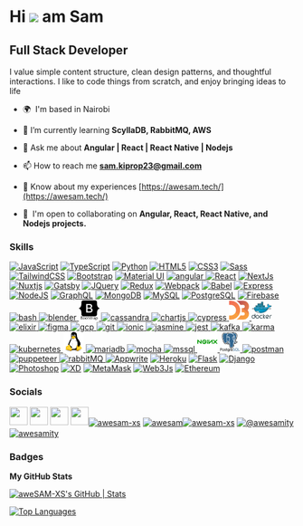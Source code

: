 Hi ![](https://user-images.githubusercontent.com/18350557/176309783-0785949b-9127-417c-8b55-ab5a4333674e.gif) am Sam
===========================================================================================================================

Full Stack Developer
---------------

I value simple content structure, clean design patterns, and thoughtful interactions. I like to code things from scratch, and enjoy bringing ideas to life

* 🌍  I'm based in Nairobi
  
* 🌱 I’m currently learning **ScyllaDB, RabbitMQ, AWS**

* 💬 Ask me about **Angular | React | React Native | Nodejs**

* 📫 How to reach me **sam.kiprop23@gmail.com**

* 📄 Know about my experiences [https://awesam.tech/](https://awesam.tech/)

* 🤝  I'm open to collaborating on **Angular, React, React Native, and Nodejs projects.**

### Skills

<p align="left">
<a
  href="https://developer.mozilla.org/en-US/docs/Web/JavaScript"
  target="_blank"
  rel="noreferrer"
  ><img
    src="https://raw.githubusercontent.com/danielcranney/readme-generator/main/public/icons/skills/javascript-colored.svg"
    width="36"
    height="36"
    alt="JavaScript"
/></a>
<a href="https://www.typescriptlang.org/" target="_blank" rel="noreferrer"
  ><img
    src="https://raw.githubusercontent.com/danielcranney/readme-generator/main/public/icons/skills/typescript-colored.svg"
    width="36"
    height="36"
    alt="TypeScript"
/></a>
<a href="https://www.python.org/" target="_blank" rel="noreferrer"
  ><img
    src="https://raw.githubusercontent.com/danielcranney/readme-generator/main/public/icons/skills/python-colored.svg"
    width="36"
    height="36"
    alt="Python"
/></a>
<a
  href="https://developer.mozilla.org/en-US/docs/Glossary/HTML5"
  target="_blank"
  rel="noreferrer"
  ><img
    src="https://raw.githubusercontent.com/danielcranney/readme-generator/main/public/icons/skills/html5-colored.svg"
    width="36"
    height="36"
    alt="HTML5"
/></a>
<a href="https://www.w3.org/TR/CSS/#css" target="_blank" rel="noreferrer"
  ><img
    src="https://raw.githubusercontent.com/danielcranney/readme-generator/main/public/icons/skills/css3-colored.svg"
    width="36"
    height="36"
    alt="CSS3"
/></a>
<a href="https://sass-lang.com/" target="_blank" rel="noreferrer"
  ><img
    src="https://raw.githubusercontent.com/danielcranney/readme-generator/main/public/icons/skills/sass-colored.svg"
    width="36"
    height="36"
    alt="Sass"
/></a>
<a href="https://tailwindcss.com/" target="_blank" rel="noreferrer"
  ><img
    src="https://raw.githubusercontent.com/danielcranney/readme-generator/main/public/icons/skills/tailwindcss-colored.svg"
    width="36"
    height="36"
    alt="TailwindCSS"
/></a>
<a href="https://getbootstrap.com/" target="_blank" rel="noreferrer"
  ><img
    src="https://raw.githubusercontent.com/danielcranney/readme-generator/main/public/icons/skills/bootstrap-colored.svg"
    width="36"
    height="36"
    alt="Bootstrap"
/></a>
<a href="https://mui.com/" target="_blank" rel="noreferrer"
  ><img
    src="https://raw.githubusercontent.com/danielcranney/readme-generator/main/public/icons/skills/materialui-colored.svg"
    width="36"
    height="36"
    alt="Material UI"
/></a>
<a href="https://angular.io" target="_blank" rel="noreferrer">
  <img
    src="https://angular.io/assets/images/logos/angular/angular.svg"
    alt="angular"
    width="36"
    height="36"
  />
</a>
<a href="https://reactjs.org/" target="_blank" rel="noreferrer"
  ><img
    src="https://raw.githubusercontent.com/danielcranney/readme-generator/main/public/icons/skills/react-colored.svg"
    width="36"
    height="36"
    alt="React"
/></a>
<a href="https://nextjs.org/docs" target="_blank" rel="noreferrer"
  ><img
    src="https://raw.githubusercontent.com/danielcranney/readme-generator/main/public/icons/skills/nextjs-colored-dark.svg"
    width="36"
    height="36"
    alt="NextJs"
/></a>
<a href="https://nuxtjs.org/" target="_blank" rel="noreferrer"
  ><img
    src="https://raw.githubusercontent.com/danielcranney/readme-generator/main/public/icons/skills/nuxtjs-colored.svg"
    width="36"
    height="36"
    alt="Nuxtjs"
/></a>
<a href="https://www.gatsbyjs.com/" target="_blank" rel="noreferrer"
  ><img
    src="https://raw.githubusercontent.com/danielcranney/readme-generator/main/public/icons/skills/gatsby-colored.svg"
    width="36"
    height="36"
    alt="Gatsby"
/></a>
<a href="https://jquery.com/" target="_blank" rel="noreferrer"
  ><img
    src="https://raw.githubusercontent.com/danielcranney/readme-generator/main/public/icons/skills/jquery-colored.svg"
    width="36"
    height="36"
    alt="JQuery"
/></a>
<a href="https://redux.js.org/" target="_blank" rel="noreferrer"
  ><img
    src="https://raw.githubusercontent.com/danielcranney/readme-generator/main/public/icons/skills/redux-colored.svg"
    width="36"
    height="36"
    alt="Redux"
/></a>
<a href="https://webpack.js.org/" target="_blank" rel="noreferrer"
  ><img
    src="https://raw.githubusercontent.com/danielcranney/readme-generator/main/public/icons/skills/webpack-colored.svg"
    width="36"
    height="36"
    alt="Webpack"
/></a>
<a href="https://babeljs.io/" target="_blank" rel="noreferrer"
  ><img
    src="https://raw.githubusercontent.com/danielcranney/readme-generator/main/public/icons/skills/babel-colored-dark.svg"
    width="36"
    height="36"
    alt="Babel"
/></a>
<a href="https://expressjs.com/" target="_blank" rel="noreferrer"
  ><img
    src="https://raw.githubusercontent.com/danielcranney/readme-generator/main/public/icons/skills/express-colored-dark.svg"
    width="36"
    height="36"
    alt="Express"
/></a>
<a href="https://nodejs.org/en/" target="_blank" rel="noreferrer"
  ><img
    src="https://raw.githubusercontent.com/danielcranney/readme-generator/main/public/icons/skills/nodejs-colored.svg"
    width="36"
    height="36"
    alt="NodeJS"
/></a>
<a href="https://graphql.org/" target="_blank" rel="noreferrer"
  ><img
    src="https://raw.githubusercontent.com/danielcranney/readme-generator/main/public/icons/skills/graphql-colored.svg"
    width="36"
    height="36"
    alt="GraphQL"
/></a>
<a href="https://www.mongodb.com/" target="_blank" rel="noreferrer"
  ><img
    src="https://raw.githubusercontent.com/danielcranney/readme-generator/main/public/icons/skills/mongodb-colored.svg"
    width="36"
    height="36"
    alt="MongoDB"
/></a>
<a href="https://www.mysql.com/" target="_blank" rel="noreferrer"
  ><img
    src="https://raw.githubusercontent.com/danielcranney/readme-generator/main/public/icons/skills/mysql-colored.svg"
    width="36"
    height="36"
    alt="MySQL"
/></a>
<a href="https://www.postgresql.org/" target="_blank" rel="noreferrer"
  ><img
    src="https://raw.githubusercontent.com/danielcranney/readme-generator/main/public/icons/skills/postgresql-colored.svg"
    width="36"
    height="36"
    alt="PostgreSQL"
/></a>
<a href="https://firebase.google.com/" target="_blank" rel="noreferrer"
  ><img
    src="https://raw.githubusercontent.com/danielcranney/readme-generator/main/public/icons/skills/firebase-colored.svg"
    width="36"
    height="36"
    alt="Firebase"
/></a>

<a href="https://www.gnu.org/software/bash/" target="_blank" rel="noreferrer">
  <img
    src="https://www.vectorlogo.zone/logos/gnu_bash/gnu_bash-icon.svg"
    alt="bash"
    width="36"
    height="36"
  />
</a>
<a href="https://www.blender.org/" target="_blank" rel="noreferrer">
  <img
    src="https://download.blender.org/branding/community/blender_community_badge_white.svg"
    alt="blender"
    width="36"
    height="36"
  />
</a>
<a href="https://getbootstrap.com" target="_blank" rel="noreferrer">
  <img
    src="https://raw.githubusercontent.com/devicons/devicon/master/icons/bootstrap/bootstrap-plain-wordmark.svg"
    alt="bootstrap"
    width="36"
    height="36"
  />
</a>
<a href="https://cassandra.apache.org/" target="_blank" rel="noreferrer">
  <img
    src="https://www.vectorlogo.zone/logos/apache_cassandra/apache_cassandra-icon.svg"
    alt="cassandra"
    width="36"
    height="36"
  />
</a>
<a href="https://www.chartjs.org" target="_blank" rel="noreferrer">
  <img
    src="https://www.chartjs.org/media/logo-title.svg"
    alt="chartjs"
    width="36"
    height="36"
  />
</a>
<a href="https://www.cypress.io" target="_blank" rel="noreferrer">
  <img
    src="https://raw.githubusercontent.com/simple-icons/simple-icons/6e46ec1fc23b60c8fd0d2f2ff46db82e16dbd75f/icons/cypress.svg"
    alt="cypress"
    width="36"
    height="36"
  />
</a>
<a href="https://d3js.org/" target="_blank" rel="noreferrer">
  <img
    src="https://raw.githubusercontent.com/devicons/devicon/master/icons/d3js/d3js-original.svg"
    alt="d3js"
    width="36"
    height="36"
  />
</a>
<a href="https://www.docker.com/" target="_blank" rel="noreferrer">
  <img
    src="https://raw.githubusercontent.com/devicons/devicon/master/icons/docker/docker-original-wordmark.svg"
    alt="docker"
    width="36"
    height="36"
  />
</a>
<a href="https://elixir-lang.org" target="_blank" rel="noreferrer">
  <img
    src="https://www.vectorlogo.zone/logos/elixir-lang/elixir-lang-icon.svg"
    alt="elixir"
    width="36"
    height="36"
  />
</a>
<a href="https://www.figma.com/" target="_blank" rel="noreferrer">
  <img
    src="https://www.vectorlogo.zone/logos/figma/figma-icon.svg"
    alt="figma"
    width="36"
    height="36"
  />
</a>

<a href="https://cloud.google.com" target="_blank" rel="noreferrer">
  <img
    src="https://www.vectorlogo.zone/logos/google_cloud/google_cloud-icon.svg"
    alt="gcp"
    width="36"
    height="36"
  />
</a>
<a href="https://git-scm.com/" target="_blank" rel="noreferrer">
  <img
    src="https://www.vectorlogo.zone/logos/git-scm/git-scm-icon.svg"
    alt="git"
    width="36"
    height="36"
  />
</a>
<a href="https://ionicframework.com" target="_blank" rel="noreferrer">
  <img
    src="https://upload.wikimedia.org/wikipedia/commons/d/d1/Ionic_Logo.svg"
    alt="ionic"
    width="36"
    height="36"
  />
</a>
<a href="https://jasmine.github.io/" target="_blank" rel="noreferrer">
  <img
    src="https://www.vectorlogo.zone/logos/jasmine/jasmine-icon.svg"
    alt="jasmine"
    width="36"
    height="36"
  />
</a>

<a href="https://jestjs.io" target="_blank" rel="noreferrer">
  <img
    src="https://www.vectorlogo.zone/logos/jestjsio/jestjsio-icon.svg"
    alt="jest"
    width="36"
    height="36"
  />
</a>
<a href="https://kafka.apache.org/" target="_blank" rel="noreferrer">
  <img
    src="https://www.vectorlogo.zone/logos/apache_kafka/apache_kafka-icon.svg"
    alt="kafka"
    width="36"
    height="36"
  />
</a>
<a
  href="https://karma-runner.github.io/latest/index.html"
  target="_blank"
  rel="noreferrer"
>
  <img
    src="https://raw.githubusercontent.com/detain/svg-logos/780f25886640cef088af994181646db2f6b1a3f8/svg/karma.svg"
    alt="karma"
    width="36"
    height="36"
  />
</a>
<a href="https://kubernetes.io" target="_blank" rel="noreferrer">
  <img
    src="https://www.vectorlogo.zone/logos/kubernetes/kubernetes-icon.svg"
    alt="kubernetes"
    width="36"
    height="36"
  />
</a>
<a href="https://www.linux.org/" target="_blank" rel="noreferrer">
  <img
    src="https://raw.githubusercontent.com/devicons/devicon/master/icons/linux/linux-original.svg"
    alt="linux"
    width="36"
    height="36"
  />
</a>
<a href="https://mariadb.org/" target="_blank" rel="noreferrer">
  <img
    src="https://www.vectorlogo.zone/logos/mariadb/mariadb-icon.svg"
    alt="mariadb"
    width="36"
    height="36"
  />
</a>
<a href="https://mochajs.org" target="_blank" rel="noreferrer">
  <img
    src="https://www.vectorlogo.zone/logos/mochajs/mochajs-icon.svg"
    alt="mocha"
    width="36"
    height="36"
  />
</a>
<a href="https://www.microsoft.com/en-us/sql-server"
  target="_blank"
  rel="noreferrer"
>
  <img
    src="https://www.svgrepo.com/show/303229/microsoft-sql-server-logo.svg"
    alt="mssql"
    width="36"
    height="36"
  />
</a>
<a href="https://www.nginx.com" target="_blank" rel="noreferrer">
  <img
    src="https://raw.githubusercontent.com/devicons/devicon/master/icons/nginx/nginx-original.svg"
    alt="nginx"
    width="36"
    height="36"
  />
</a>
<a href="https://www.postgresql.org" target="_blank" rel="noreferrer">
  <img
    src="https://raw.githubusercontent.com/devicons/devicon/master/icons/postgresql/postgresql-original-wordmark.svg"
    alt="postgresql"
    width="36"
    height="36"
  />
</a>
<a href="https://postman.com" target="_blank" rel="noreferrer">
  <img
    src="https://www.vectorlogo.zone/logos/getpostman/getpostman-icon.svg"
    alt="postman"
    width="36"
    height="36"
  />
</a>
<a
  href="https://github.com/puppeteer/puppeteer"
  target="_blank"
  rel="noreferrer"
>
  <img
    src="https://www.vectorlogo.zone/logos/pptrdev/pptrdev-official.svg"
    alt="puppeteer"
    width="36"
    height="36"
  />
</a>
<a href="https://www.rabbitmq.com" target="_blank" rel="noreferrer">
  <img
    src="https://www.vectorlogo.zone/logos/rabbitmq/rabbitmq-icon.svg"
    alt="rabbitMQ"
    width="36"
    height="36"
  />
</a>
<a href="https://appwrite.io/" target="_blank" rel="noreferrer"
  ><img
    src="https://raw.githubusercontent.com/danielcranney/readme-generator/main/public/icons/skills/appwrite-colored-dark.svg"
    width="36"
    height="36"
    alt="Appwrite"
/></a>
<a href="https://www.heroku.com/" target="_blank" rel="noreferrer"
  ><img
    src="https://raw.githubusercontent.com/danielcranney/readme-generator/main/public/icons/skills/heroku-colored.svg"
    width="36"
    height="36"
    alt="Heroku"
/></a>
<a
  href="https://flask.palletsprojects.com/en/2.0.x/"
  target="_blank"
  rel="noreferrer"
  ><img
    src="https://raw.githubusercontent.com/danielcranney/readme-generator/main/public/icons/skills/flask-colored-dark.svg"
    width="36"
    height="36"
    alt="Flask"
/></a>
<a href="https://www.djangoproject.com/" target="_blank" rel="noreferrer"
  ><img
    src="https://raw.githubusercontent.com/danielcranney/readme-generator/main/public/icons/skills/django-colored-dark.svg"
    width="36"
    height="36"
    alt="Django"
/></a>
<a
  href="https://www.adobe.com/uk/products/photoshop.html"
  target="_blank"
  rel="noreferrer"
  ><img
    src="https://raw.githubusercontent.com/danielcranney/readme-generator/main/public/icons/skills/photoshop-colored-dark.svg"
    width="36"
    height="36"
    alt="Photoshop"
/></a>
<a
  href="https://www.adobe.com/uk/products/xd.html"
  target="_blank"
  rel="noreferrer"
  ><img
    src="https://raw.githubusercontent.com/danielcranney/readme-generator/main/public/icons/skills/xd-colored-dark.svg"
    width="36"
    height="36"
    alt="XD"
/></a>
<a href="https://metamask.io/" target="_blank" rel="noreferrer"
  ><img
    src="https://raw.githubusercontent.com/danielcranney/readme-generator/main/public/icons/skills/metamask-colored.svg"
    width="36"
    height="36"
    alt="MetaMask"
/></a>
<a
  href="https://web3js.readthedocs.io/en/v1.7.1/#"
  target="_blank"
  rel="noreferrer"
  ><img
    src="https://raw.githubusercontent.com/danielcranney/readme-generator/main/public/icons/skills/web3js-colored.svg"
    width="36"
    height="36"
    alt="Web3Js"
/></a>
<a href="https://ethereum.org/en/" target="_blank" rel="noreferrer"
  ><img
    src="https://raw.githubusercontent.com/danielcranney/readme-generator/main/public/icons/skills/ethereum-colored.svg"
    width="36"
    height="36"
    alt="Ethereum"
/></a>
</p>

### Socials

<p align="left"> <a href="https://www.github.com/aweSAM-XS" target="_blank" rel="noreferrer"><img src="https://raw.githubusercontent.com/danielcranney/readme-generator/main/public/icons/socials/github-dark.svg" width="32" height="32" /></a> <a href="https://www.linkedin.com/in/samuel-kiprop" target="_blank" rel="noreferrer"><img src="https://raw.githubusercontent.com/danielcranney/readme-generator/main/public/icons/socials/linkedin.svg" width="32" height="32" /></a> <a href="https://www.stackoverflow.com/users/12187750/sam" target="_blank" rel="noreferrer"><img src="https://raw.githubusercontent.com/danielcranney/readme-generator/main/public/icons/socials/stackoverflow.svg" width="32" height="32" /></a> <a href="https://www.twitter.com/_samuelkiprop_" target="_blank" rel="noreferrer"><img src="https://raw.githubusercontent.com/danielcranney/readme-generator/main/public/icons/socials/twitter.svg" width="32" height="32" /></a><a href="https://codepen.io/awesam-xs" target="_blank"><img align="center" src="https://raw.githubusercontent.com/rahuldkjain/github-profile-readme-generator/master/src/images/icons/Social/codepen.svg" alt="awesam-xs" height="32" width="32" /></a>
<a href="https://dev.to/awesam" target="blank"><img align="center" src="https://raw.githubusercontent.com/rahuldkjain/github-profile-readme-generator/master/src/images/icons/Social/devto.svg" alt="awesam" height="32" width="32" /></a><a href="https://codesandbox.com/awesam-xs" target="blank"><img align="center" src="https://raw.githubusercontent.com/rahuldkjain/github-profile-readme-generator/master/src/images/icons/Social/codesandbox.svg" alt="awesam-xs" height="32" width="32" /></a>
<a href="https://medium.com/@awesamity" target="blank"><img align="center" src="https://raw.githubusercontent.com/rahuldkjain/github-profile-readme-generator/master/src/images/icons/Social/medium.svg" alt="@awesamity" height="32" width="32" /></a>
<a href="https://www.leetcode.com/awesamity" target="blank"><img align="center" src="https://raw.githubusercontent.com/rahuldkjain/github-profile-readme-generator/master/src/images/icons/Social/leet-code.svg" alt="awesamity" height="32" width="32" /></a></p>

### Badges

<b>My GitHub Stats</b>

[![aweSAM-XS's GitHub | Stats](https://stats.quine.sh/aweSAM-XS/github?theme=dark)](https://awesam.tech)

<a href="https://github.com/aweSAM-XS" align="left"><img src="https://github-readme-stats.vercel.app/api/top-langs/?username=aweSAM-XS&langs_count=10&title_color=0891b2&text_color=ffffff&icon_color=0891b2&bg_color=1c1917&hide_border=true&locale=en&custom_title=Top%20%Languages" alt="Top Languages" /></a>
